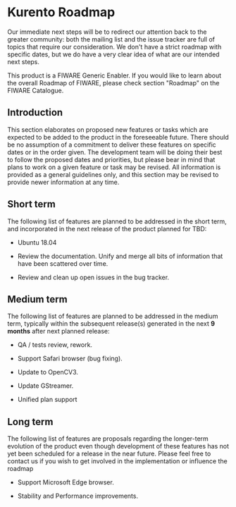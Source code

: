 # Kurento Roadmap


Our immediate next steps will be to redirect our attention back to the greater community: 
both the mailing list and the issue tracker are full of topics that require our consideration. 
We don't have a strict roadmap with specific dates, but we do have a very clear idea of what 
are our intended next steps.

This product is a FIWARE Generic Enabler. If
you would like to learn about the overall Roadmap of FIWARE, please check
section "Roadmap" on the FIWARE Catalogue.


## Introduction

This section elaborates on proposed new features or tasks which are expected to
be added to the product in the foreseeable future. There should be no assumption
of a commitment to deliver these features on specific dates or in the order
given. The development team will be doing their best to follow the proposed
dates and priorities, but please bear in mind that plans to work on a given
feature or task may be revised. All information is provided as a general
guidelines only, and this section may be revised to provide newer information at
any time.

## Short term

The following list of features are planned to be addressed in the short term,
and incorporated in the next release of the product planned for TBD:

-   Ubuntu 18.04 

-   Review the documentation. Unify and merge all bits of information that have been
scattered over time.

- Review and clean up open issues in the bug tracker.


## Medium term

The following list of features are planned to be addressed in the medium term,
typically within the subsequent release(s) generated in the next **9 months**
after next planned release:

- QA / tests review, rework.

- Support Safari browser (bug fixing).

- Update to OpenCV3.

- Update GStreamer. 

- Unified plan support

## Long term

The following list of features are proposals regarding the longer-term evolution
of the product even though development of these features has not yet been
scheduled for a release in the near future. Please feel free to contact us if
you wish to get involved in the implementation or influence the roadmap

- Support Microsoft Edge browser.

- Stability and Performance improvements.
